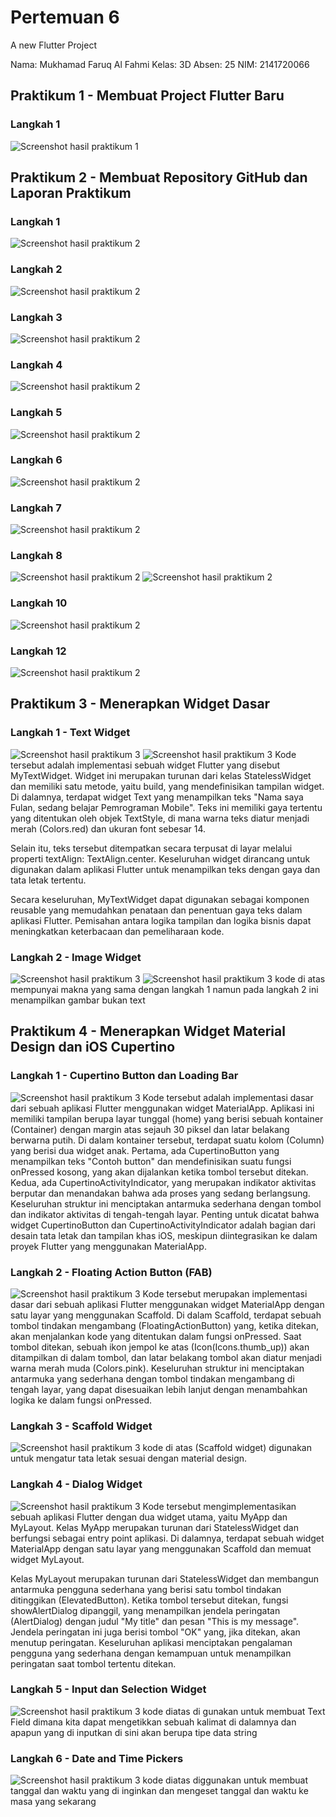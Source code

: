 # Pertemuan 6
A new Flutter Project

Nama: Mukhamad Faruq Al Fahmi
Kelas: 3D
Absen: 25
NIM: 2141720066
## Praktikum 1 - Membuat Project Flutter Baru

### Langkah 1

![Screenshot hasil praktikum 1](images/praktikum%201.png)


## Praktikum 2 - Membuat Repository GitHub dan Laporan Praktikum

### Langkah 1
![Screenshot hasil praktikum 2](images/Praktikum%202/Langkah%201.png)

### Langkah 2
![Screenshot hasil praktikum 2](images/Praktikum%202/Langkah%202.png)

### Langkah 3
![Screenshot hasil praktikum 2](images/Praktikum%202/Langkah%203.png)

### Langkah 4
![Screenshot hasil praktikum 2](images/Praktikum%202/Langkah%204.png)

### Langkah 5
![Screenshot hasil praktikum 2](images/Praktikum%202/Langkah%205.png)

### Langkah 6
![Screenshot hasil praktikum 2](images/Praktikum%202/Langkah%206.png)

### Langkah 7
![Screenshot hasil praktikum 2](images/Praktikum%202/Langkah%207.png)

### Langkah 8
![Screenshot hasil praktikum 2](images/Praktikum%202/Langkah%208.png)
![Screenshot hasil praktikum 2](images/Praktikum%202/Langkah%208-1.png)

### Langkah 10
![Screenshot hasil praktikum 2](images/Praktikum%202/Langkah%2010.png)

### Langkah 12
![Screenshot hasil praktikum 2](images/Praktikum%202/Langkah%2011.png)


## Praktikum 3 - Menerapkan Widget Dasar


### Langkah 1 - Text Widget
![Screenshot hasil praktikum 3](images/Praktikum%203/kode%20langkah%201.png)
![Screenshot hasil praktikum 3](images/Praktikum%203/Langkah%201.png)
Kode tersebut adalah implementasi sebuah widget Flutter yang disebut MyTextWidget. Widget ini merupakan turunan dari kelas StatelessWidget dan memiliki satu metode, yaitu build, yang mendefinisikan tampilan widget. Di dalamnya, terdapat widget Text yang menampilkan teks "Nama saya Fulan, sedang belajar Pemrograman Mobile". Teks ini memiliki gaya tertentu yang ditentukan oleh objek TextStyle, di mana warna teks diatur menjadi merah (Colors.red) dan ukuran font sebesar 14.

Selain itu, teks tersebut ditempatkan secara terpusat di layar melalui properti textAlign: TextAlign.center. Keseluruhan widget dirancang untuk digunakan dalam aplikasi Flutter untuk menampilkan teks dengan gaya dan tata letak tertentu.

Secara keseluruhan, MyTextWidget dapat digunakan sebagai komponen reusable yang memudahkan penataan dan penentuan gaya teks dalam aplikasi Flutter. Pemisahan antara logika tampilan dan logika bisnis dapat meningkatkan keterbacaan dan pemeliharaan kode.

### Langkah 2 - Image Widget
![Screenshot hasil praktikum 3](images/Praktikum%203/kode%20langkah%202.png)
![Screenshot hasil praktikum 3](images/Praktikum%203/Langkah%202.png)
kode di atas mempunyai makna yang sama dengan langkah 1 namun pada langkah 2 ini menampilkan gambar bukan text

## Praktikum 4 - Menerapkan Widget Material Design dan iOS Cupertino

### Langkah 1 - Cupertino Button dan Loading Bar
![Screenshot hasil praktikum 3](images/Praktikum%204/Langkah%201.png)
Kode tersebut adalah implementasi dasar dari sebuah aplikasi Flutter menggunakan widget MaterialApp. Aplikasi ini memiliki tampilan berupa layar tunggal (home) yang berisi sebuah kontainer (Container) dengan margin atas sejauh 30 piksel dan latar belakang berwarna putih. Di dalam kontainer tersebut, terdapat suatu kolom (Column) yang berisi dua widget anak. Pertama, ada CupertinoButton yang menampilkan teks "Contoh button" dan mendefinisikan suatu fungsi onPressed kosong, yang akan dijalankan ketika tombol tersebut ditekan. Kedua, ada CupertinoActivityIndicator, yang merupakan indikator aktivitas berputar dan menandakan bahwa ada proses yang sedang berlangsung. Keseluruhan struktur ini menciptakan antarmuka sederhana dengan tombol dan indikator aktivitas di tengah-tengah layar. Penting untuk dicatat bahwa widget CupertinoButton dan CupertinoActivityIndicator adalah bagian dari desain tata letak dan tampilan khas iOS, meskipun diintegrasikan ke dalam proyek Flutter yang menggunakan MaterialApp.


### Langkah 2 - Floating Action Button (FAB)
![Screenshot hasil praktikum 3](images/Praktikum%204/Langkah%202.png)
Kode tersebut merupakan implementasi dasar dari sebuah aplikasi Flutter menggunakan widget MaterialApp dengan satu layar yang menggunakan Scaffold. Di dalam Scaffold, terdapat sebuah tombol tindakan mengambang (FloatingActionButton) yang, ketika ditekan, akan menjalankan kode yang ditentukan dalam fungsi onPressed. Saat tombol ditekan, sebuah ikon jempol ke atas (Icon(Icons.thumb_up)) akan ditampilkan di dalam tombol, dan latar belakang tombol akan diatur menjadi warna merah muda (Colors.pink). Keseluruhan struktur ini menciptakan antarmuka yang sederhana dengan tombol tindakan mengambang di tengah layar, yang dapat disesuaikan lebih lanjut dengan menambahkan logika ke dalam fungsi onPressed.


### Langkah 3 - Scaffold Widget
![Screenshot hasil praktikum 3](images/Praktikum%204/Langkah%203.png)
kode di atas (Scaffold widget) digunakan untuk mengatur tata letak sesuai dengan material design.


### Langkah 4 - Dialog Widget
![Screenshot hasil praktikum 3](images/Praktikum%204/Langkah%204.png)
Kode tersebut mengimplementasikan sebuah aplikasi Flutter dengan dua widget utama, yaitu MyApp dan MyLayout. Kelas MyApp merupakan turunan dari StatelessWidget dan berfungsi sebagai entry point aplikasi. Di dalamnya, terdapat sebuah widget MaterialApp dengan satu layar yang menggunakan Scaffold dan memuat widget MyLayout.

Kelas MyLayout merupakan turunan dari StatelessWidget dan membangun antarmuka pengguna sederhana yang berisi satu tombol tindakan ditinggikan (ElevatedButton). Ketika tombol tersebut ditekan, fungsi showAlertDialog dipanggil, yang menampilkan jendela peringatan (AlertDialog) dengan judul "My title" dan pesan "This is my message". Jendela peringatan ini juga berisi tombol "OK" yang, jika ditekan, akan menutup peringatan. Keseluruhan aplikasi menciptakan pengalaman pengguna yang sederhana dengan kemampuan untuk menampilkan peringatan saat tombol tertentu ditekan.


### Langkah 5 - Input dan Selection Widget
![Screenshot hasil praktikum 3](images/Praktikum%204/Langkah%205.png)
kode diatas di gunakan untuk membuat Text Field dimana kita dapat mengetikkan sebuah kalimat di dalamnya
dan apapun yang di inputkan di sini akan berupa tipe data string


### Langkah 6 - Date and Time Pickers
![Screenshot hasil praktikum 3](images/Praktikum%204/Langkah%206.png)
kode diatas diggunakan untuk membuat tanggal dan waktu yang di inginkan dan mengeset tanggal dan waktu ke masa yang sekarang